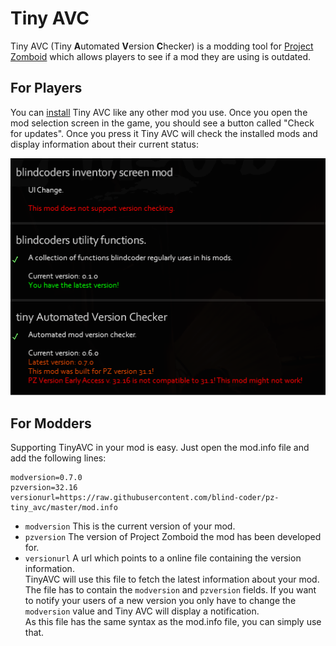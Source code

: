 # Tiny AVC

Tiny AVC (Tiny **A**utomated **V**ersion **C**hecker) is a modding tool for [Project Zomboid](http://projectzomboid.com/) which allows players to see if a mod they are using is outdated.

## For Players
You can [install](http://theindiestone.com/forums/index.php/topic/1395-) Tiny AVC like any other mod you use. Once you open the mod selection screen in the game, you should see a button called "Check for updates". Once you press it Tiny AVC will check the installed mods and display information about their current status:

![preview](https://raw.githubusercontent.com/blind-coder/pz-tiny_avc/master/poster.png)

## For Modders

Supporting TinyAVC in your mod is easy. Just open the mod.info file and add the following lines:

```
modversion=0.7.0
pzversion=32.16
versionurl=https://raw.githubusercontent.com/blind-coder/pz-tiny_avc/master/mod.info
```

- ```modversion``` This is the current version of your mod.
- ```pzversion``` The version of Project Zomboid the mod has been developed for.
- ```versionurl``` A url which points to a online file containing the version information.  
TinyAVC will use this file to fetch the latest information about your mod. The file has to contain the ```modversion``` and ```pzversion``` fields. If you want to notify your users of a new version you only have to change the ```modversion``` value and Tiny AVC will display a notification.  
As this file has the same syntax as the mod.info file, you can simply use that.
